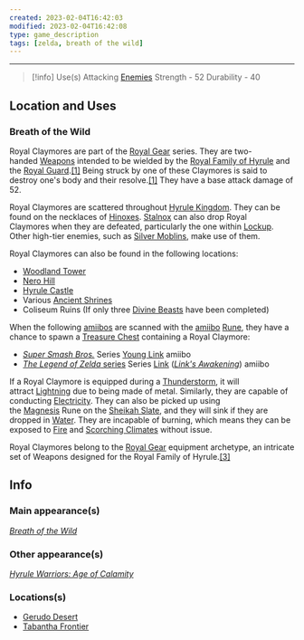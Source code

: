 ```yaml
---
created: 2023-02-04T16:42:03
modified: 2023-02-04T16:42:08
type: game_description
tags: [zelda, breath of the wild]
---
```

___

> [!info] Use(s)
Attacking [Enemies](https://zelda.fandom.com/wiki/Enemy "Enemy")
Strength - 52
Durability - 40

## Location and Uses
### Breath of the Wild
Royal Claymores are part of the [Royal Gear](https://zelda.fandom.com/wiki/Royal_Gear#Breath_of_the_Wild "Royal Gear") series. They are two-handed [Weapons](https://zelda.fandom.com/wiki/Weapon#Breath_of_the_Wild "Weapon") intended to be wielded by the [Royal Family of Hyrule](https://zelda.fandom.com/wiki/Royal_Family_of_Hyrule#Breath_of_the_Wild "Royal Family of Hyrule") and the [Royal Guard](https://zelda.fandom.com/wiki/Royal_Guard#Breath_of_the_Wild "Royal Guard").[[1]](https://zelda.fandom.com/wiki/Royal_Claymore?so=search#cite_note-Inventory-1) Being struck by one of these Claymores is said to destroy one's body and their resolve.[[1]](https://zelda.fandom.com/wiki/Royal_Claymore?so=search#cite_note-Inventory-1) They have a base attack damage of 52.

Royal Claymores are scattered throughout [Hyrule Kingdom](https://zelda.fandom.com/wiki/Hyrule#Breath_of_the_Wild "Hyrule"). They can be found on the necklaces of [Hinoxes](https://zelda.fandom.com/wiki/Hinox#Breath_of_the_Wild "Hinox"). [Stalnox](https://zelda.fandom.com/wiki/Stalnox#Breath_of_the_Wild "Stalnox") can also drop Royal Claymores when they are defeated, particularly the one within [Lockup](https://zelda.fandom.com/wiki/Lockup#Breath_of_the_Wild "Lockup"). Other high-tier enemies, such as [Silver Moblins](https://zelda.fandom.com/wiki/Silver_Moblin#Breath_of_the_Wild "Silver Moblin"), make use of them.

Royal Claymores can also be found in the following locations:

-   [Woodland Tower](https://zelda.fandom.com/wiki/Woodland_Tower#Breath_of_the_Wild "Woodland Tower")
-   [Nero Hill](https://zelda.fandom.com/wiki/Nero_Hill#Breath_of_the_Wild "Nero Hill")
-   [Hyrule Castle](https://zelda.fandom.com/wiki/Hyrule_Castle#Breath_of_the_Wild "Hyrule Castle")
-   Various [Ancient Shrines](https://zelda.fandom.com/wiki/Ancient_Shrine#Breath_of_the_Wild "Ancient Shrine")
-   Coliseum Ruins (If only three [Divine Beasts](https://zelda.fandom.com/wiki/Divine_Beast#Breath_of_the_Wild "Divine Beast") have been completed)

When the following [amiibos](https://zelda.fandom.com/wiki/Amiibo "Amiibo") are scanned with the [amiibo](https://zelda.fandom.com/wiki/Amiibo_(Rune)#Breath_of_the_Wild "Amiibo (Rune)") [Rune](https://zelda.fandom.com/wiki/Rune#Breath_of_the_Wild "Rune"), they have a chance to spawn a [Treasure Chest](https://zelda.fandom.com/wiki/Treasure_Chest#Breath_of_the_Wild "Treasure Chest") containing a Royal Claymore:

-   _[Super Smash Bros.](https://zelda.fandom.com/wiki/Super_Smash_Bros. "Super Smash Bros.")_ Series [Young Link](https://zelda.fandom.com/wiki/Young_Link#Super_Smash_Bros. "Young Link") amiibo
-   [_The Legend of Zelda_ series](https://zelda.fandom.com/wiki/The_Legend_of_Zelda_(Series) "The Legend of Zelda (Series)") Series [Link](https://zelda.fandom.com/wiki/Link#Link's_Awakening "Link") (_[Link's Awakening](https://zelda.fandom.com/wiki/The_Legend_of_Zelda:_Link%27s_Awakening "The Legend of Zelda: Link's Awakening")_) amiibo

If a Royal Claymore is equipped during a [Thunderstorm](https://zelda.fandom.com/wiki/Thunderstorm#Breath_of_the_Wild "Thunderstorm"), it will attract [Lightning](https://zelda.fandom.com/wiki/Lightning#Breath_of_the_Wild "Lightning") due to being made of metal. Similarly, they are capable of conducting [Electricity](https://zelda.fandom.com/wiki/Electricity#Breath_of_the_Wild "Electricity"). They can also be picked up using the [Magnesis](https://zelda.fandom.com/wiki/Magnesis#Breath_of_the_Wild "Magnesis") Rune on the [Sheikah Slate](https://zelda.fandom.com/wiki/Sheikah_Slate#Breath_of_the_Wild "Sheikah Slate"), and they will sink if they are dropped in [Water](https://zelda.fandom.com/wiki/Water_(Terrain)#Breath_of_the_Wild "Water (Terrain)"). They are incapable of burning, which means they can be exposed to [Fire](https://zelda.fandom.com/wiki/Fire#Breath_of_the_Wild "Fire") and [Scorching Climates](https://zelda.fandom.com/wiki/Scorching_Climate#Breath_of_the_Wild "Scorching Climate") without issue.

Royal Claymores belong to the [Royal Gear](https://zelda.fandom.com/wiki/Royal_Gear#Breath_of_the_Wild "Royal Gear") equipment archetype, an intricate set of Weapons designed for the Royal Family of Hyrule.[[3]](https://zelda.fandom.com/wiki/Royal_Claymore?so=search#cite_note-3)

## Info
### Main appearance(s)
_[Breath of the Wild](https://zelda.fandom.com/wiki/The_Legend_of_Zelda:_Breath_of_the_Wild "The Legend of Zelda: Breath of the Wild")_

### Other appearance(s)
_[Hyrule Warriors: Age of Calamity](https://zelda.fandom.com/wiki/Hyrule_Warriors:_Age_of_Calamity "Hyrule Warriors: Age of Calamity")_

### Locations(s)
-   [Gerudo Desert](https://zelda.fandom.com/wiki/Gerudo_Desert#Breath_of_the_Wild "Gerudo Desert")
-   [Tabantha Frontier](https://zelda.fandom.com/wiki/Tabantha_Frontier#Breath_of_the_Wild "Tabantha Frontier")
